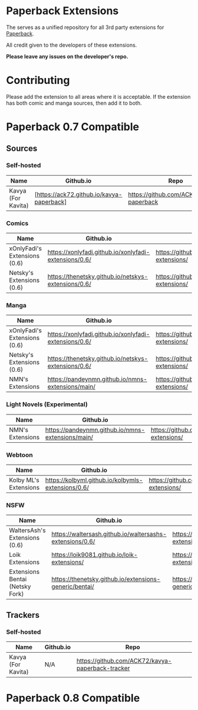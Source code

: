 # Paperback Extensions
The serves as a unified repository for all 3rd party extensions for [Paperback](https://apps.apple.com/us/app/paperback-a-komga-client/id1626613373).

All credit given to the developers of these extensions.

**Please leave any issues on the developer's repo.**

# Contributing
Please add the extension to all areas where it is acceptable. If the extension has both comic and manga sources, then add it to both.



# Paperback 0.7 Compatible
## Sources
### Self-hosted
| Name               | Github.io                               | Repo                                     |
|--------------------|-----------------------------------------|------------------------------------------|
| Kavya (For Kavita) | [https://ack72.github.io/kavya-paperback] | https://github.com/ACK72/kavya-paperback |

### Comics
| Name               | Github.io                               | Repo                                     |
|--------------------|-----------------------------------------|------------------------------------------|
| xOnlyFadi's Extensions (0.6) | https://xonlyfadi.github.io/xonlyfadi-extensions/0.6/ | https://github.com/xonlyfadi/xonlyfadi-extensions/ |
| Netsky's Extensions (0.6) | https://thenetsky.github.io/netskys-extensions/0.6/ | https://github.com/thenetsky/netskys-extensions/ |

### Manga
| Name               | Github.io                               | Repo                                     |
|--------------------|-----------------------------------------|------------------------------------------|
| xOnlyFadi's Extensions (0.6) | https://xonlyfadi.github.io/xonlyfadi-extensions/0.6/ | https://github.com/xonlyfadi/xonlyfadi-extensions/ |
| Netsky's Extensions (0.6) | https://thenetsky.github.io/netskys-extensions/0.6/ | https://github.com/thenetsky/netskys-extensions/ |
| NMN's Extensions | https://pandeynmn.github.io/nmns-extensions/main/ | https://github.com/pandeynmn/nmns-extensions/ |

### Light Novels (Experimental)
| Name               | Github.io                               | Repo                                     |
|--------------------|-----------------------------------------|------------------------------------------|
| NMN's Extensions | https://pandeynmn.github.io/nmns-extensions/main/ | https://github.com/pandeynmn/nmns-extensions/ |

### Webtoon
| Name               | Github.io                               | Repo                                     |
|--------------------|-----------------------------------------|------------------------------------------|
| Kolby ML's Extensions | https://kolbyml.github.io/kolbymls-extensions/0.6/ | https://github.com/kolbyml/kolbymls-extensions/ |

### NSFW
| Name               | Github.io                               | Repo                                     |
|--------------------|-----------------------------------------|------------------------------------------|
| WaltersAsh's Extensions (0.6) | https://waltersash.github.io/waltersashs-extensions/0.6/ | https://github.com/waltersash/waltersashs-extensions/ |
| Loik Extensions | https://loik9081.github.io/loik-extensions/ | https://github.com/loik9081/loik-extensions |
| Extensions Bentai (Netsky Fork) | https://thenetsky.github.io/extensions-generic/bentai/ | https://github.com/thenetsky/extensions-generic |



## Trackers

### Self-hosted
| Name               | Github.io                               | Repo                                     |
|--------------------|-----------------------------------------|------------------------------------------|
| Kavya (For Kavita) | N/A | https://github.com/ACK72/kavya-paperback-tracker |



# Paperback 0.8 Compatible